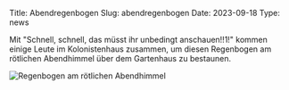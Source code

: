 Title: Abendregenbogen
Slug: abendregenbogen
Date: 2023-09-18
Type: news

Mit "Schnell, schnell, das müsst ihr unbedingt anschauen!!1!" kommen einige Leute im Kolonistenhaus zusammen, um diesen Regenbogen am rötlichen Abendhimmel über dem Gartenhaus zu bestaunen.

<img src="/images/23_sep.png" alt="Regenbogen am rötlichen Abendhimmel"/>
